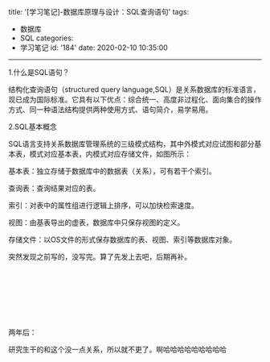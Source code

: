 title: '[学习笔记]-数据库原理与设计：SQL查询语句'
tags:
  - 数据库
  - SQL
categories:
  - 学习笔记
id: '184'
date: 2020-02-10 10:35:00
---
1.什么是SQL语句？

 结构化查询语句（structured query language,SQL）是关系数据库的标准语言，现已成为国际标准。它具有以下优点：综合统一、高度非过程化、面向集合的操作方式、同一种语法结构提供两种使用方式、语句简介，易学易用。

<!--more-->

2.SQL基本概念 

SQL语言支持关系数据库管理系统的三级模式结构，其中外模式对应试图和部分基本表，模式对应基本表，内模式对应存储文件，如图所示： 

基本表：独立存储于数据库中的数据表（关系），可有若干个索引。 

查询表：查询结果对应的表。 

索引：对表中的属性组进行逻辑上排序，可以加快检索速度。

视图：由基表导出的虚表，数据库中只保存视图的定义。 

存储文件：以OS文件的形式保存数据库的表、视图、索引等数据库对象。

突然发现之前写的，没写完。算了先发上去吧，后期再补。


<br>

<br>

<br>

<br>

<br>

<br>

两年后：

研究生干的和这个没一点关系，所以就不更了。啊哈哈哈哈哈哈哈哈哈